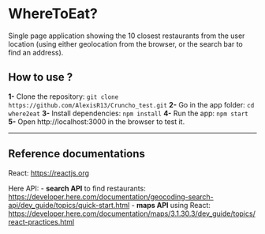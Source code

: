 # WhereToEat?
Single page application showing the 10 closest restaurants from the user location (using either geolocation from the browser, or the search bar to find an address).


## How to use ?
**1-** Clone the repository: `git clone https://github.com/AlexisR13/Cruncho_test.git`
**2-** Go in the app folder: `cd where2eat`
**3-** Install dependencies: `npm install`
**4-** Run the app: `npm start`
**5-** Open http://localhost:3000 in the browser to test it.



---
## Reference documentations
React: https://reactjs.org

Here API: 
    - **search API** to find restaurants: https://developer.here.com/documentation/geocoding-search-api/dev_guide/topics/quick-start.html
    - **maps API** using React: https://developer.here.com/documentation/maps/3.1.30.3/dev_guide/topics/react-practices.html